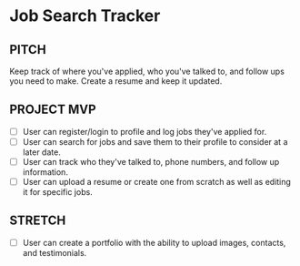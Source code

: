 # Job Search Tracker

## PITCH
Keep track of where you've applied, who you've talked to, and follow ups you need to make. Create a resume and keep it updated. 

## PROJECT MVP
- [ ] User can register/login to profile and log jobs they've applied for. 
- [ ] User can search for jobs and save them to their profile to consider at a later date. 
- [ ] User can track who they've talked to, phone numbers, and follow up information.
- [ ] User can upload a resume or create one from scratch as well as editing it for specific jobs. 

## STRETCH
- [ ] User can create a portfolio with the ability to upload images, contacts, and testimonials.
